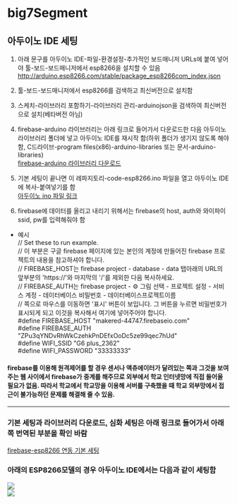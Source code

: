 # big7Segment

## 아두이노 IDE 세팅  
1. 아래 문구를 아두이노 IDE-파일-환경설정-추가적인 보드매니저 URLs에 붙여 넣어야 툴-보드-보드매니저에서 esp8266을 설치할 수 있음    
http://arduino.esp8266.com/stable/package_esp8266com_index.json  

2. 툴-보드-보드매니저에서 esp8266를 검색하고 최신버전으로 설치함  

3. 스케치-라이브러리 포함하기-라이브러리 관리-arduinojson을 검색하여 최신버전으로 설치(베타버전 아님)  

4. firebase-arduino 라이브러리는 아래 링크로 들어가서 다운로드한 다음 아두이노 라이브러리 폴더에 넣고 아두이노 IDE를 재시작 함(하위 폴더가 생기지 않도록 해야 함, C드라이브-program files(x86)-arduino-libraries 또는 문서-arduino-libraries)  
[firebase-arduino 라이브러리 다운로드](https://github.com/FirebaseExtended/firebase-arduino)  

5. 기본 세팅이 끝나면 이 레파지토리-code-esp8266.ino 파일을 열고 아두이노 IDE에 복사-붙여넣기를 함  
[아두이노 ino 파일 링크](https://github.com/mtinet/big7SegmentAtArduinoAndFirebase/blob/master/code/esp8266.ino)  

6. firebase에 데이터를 올리고 내리기 위해서는 firebase의 host, auth와 와이파이 ssid, pw를 입력해줘야 함  
* 예시  
// Set these to run example.  
// 이 부분은 구글 firebase 페이지에 있는 본인의 계정에 만들어진 firebase 프로젝트의 내용을 참고하셔야 합니다.  
// FIREBASE_HOST는 firebase project - database - data 탭아래의 URL의 앞부분의 'https://'와 마지막의 '/'를 제외한 다음 복사하세요.  
// FIREBASE_AUTH는 firebase project - ⚙ 그림 선택 - 프로젝트 설정 - 서비스 계정 - 데이터베이스 비밀번호 - 데이터베이스프로젝트이름  
// 쪽으로 마우스를 이동하면 '표시' 버튼이 보입니다. 그 버튼을 누르면 비밀번호가 표시되게 되고 이것을 복사해서 여기에 넣어주어야 합니다.  
#define FIREBASE_HOST "makered-44747.firebaseio.com"  
#define FIREBASE_AUTH "ZPu3qYNDvRhWkCzehkPnDEfxOoDc5ze99qec7hUd"  
#define WIFI_SSID "G6 plus_2362"  
#define WIFI_PASSWORD "33333333"  

#### firebase를 이용해 원격제어를 할 경우 센서나 액츄에이터가 달려있는 쪽과 그것을 보여주는 웹 사이에서 firebase가 중계를 해주므로 외부에서 학교 인터넷망에 직접 들어올 필요가 없음. 따라서 학교에서 학교망을 이용해 서버를 구축했을 때 학교 외부망에서 접근이 불가능하던 문제를 해결해 줄 수 있음.  

---
### 기본 세팅과 라이브러리 다운로드, 심화 세팅은 아래 링크로 들어가서 아래쪽 번역된 부분을 확인 바람  
[firebase-esp8266 연동 기본 세팅](https://github.com/mtinet/Firebase-Arduino/tree/master/Arduino%20Project)  

### 아래의 ESP8266모델의 경우 아두이노 IDE에서는 다음과 같이 세팅함  
![](https://www.xcluma.com/image/cache/catalog/products/BE-01-0228-800x800.JPG)  
![](https://github.com/mtinet/big7SegmentAtArduinoAndFirebase/blob/master/image/firebaseSetting.png?raw=true)  

